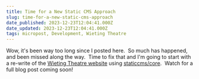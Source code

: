 ```yaml
---
title: Time for a New Static CMS Approach
slug: time-for-a-new-static-cms-approach
date_published: 2023-12-23T12:04:41.000Z
date_updated: 2023-12-23T12:04:41.000Z
tags: micropost, Development, Wieting Theatre
---
```


Wow, it's been way too long since I posted here.  So much has happened, and been missed along the way.  Time to fix that and I'm going to start with a re-write of the [Wieting Theatre website](https://wieting.TamaToledo.com) using [staticcms/core](https://www.npmjs.com/package/@staticcms/core).  Watch for a full blog post coming soon!
